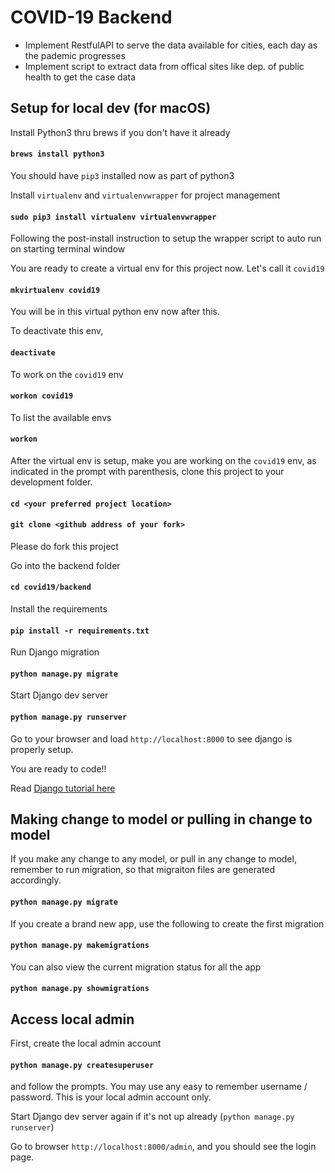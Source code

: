 # COVID-19 Backend  

* Implement RestfulAPI to serve the data available for cities, each day as the pademic progresses
* Implement script to extract data from offical sites like dep. of public health to get the case data
 
## Setup for local dev (for macOS)

Install Python3 thru brews if you don't have it already

#### `brews install python3`

You should have `pip3` installed now as part of python3

Install `virtualenv` and `virtualenvwrapper` for project management

#### `sudo pip3 install virtualenv virtualenvwrapper` 

Following the post-install instruction to setup the wrapper script to auto run on starting terminal window

You are ready to create a virtual env for this project now. Let's call it `covid19`

#### `mkvirtualenv covid19`

You will be in this virtual python env now after this. 

To deactivate this env, 

#### `deactivate`

To work on the `covid19` env

#### `workon covid19`

To list the available envs

#### `workon`

After the virtual env is setup, make you are working on the `covid19` env, as indicated in the prompt with parenthesis, clone this project to your development folder.

#### `cd <your preferred project location>`
#### `git clone <github address of your fork>`

Please do fork this project 

Go into the backend folder

#### `cd covid19/backend`

Install the requirements

#### `pip install -r requirements.txt`

Run Django migration

#### `python manage.py migrate`

Start Django dev server

#### `python manage.py runserver`

Go to your browser and load `http://localhost:8000` to see django is properly setup. 

You are ready to code!!

Read [Django tutorial here](https://docs.djangoproject.com/en/3.0/intro/tutorial01/)

## Making change to model or pulling in change to model

If you make any change to any model, or pull in any change to model, remember to run migration, so that migraiton files are generated accordingly. 

#### `python manage.py migrate`

If you create a brand new app, use the following to create the first migration

#### `python manage.py makemigrations`

You can also view the current migration status for all the app

#### `python manage.py showmigrations`


## Access local admin

First, create the local admin account 

#### `python manage.py createsuperuser`

and follow the prompts.  You may use any easy to remember username / password.  This is your local admin account only.

Start Django dev server again if it's not up already (`python manage.py runserver`)

Go to browser `http://localhost:8000/admin`, and you should see the login page. 






